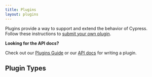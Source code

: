 ```yaml
---
title: Plugins
layout: plugins
---
```


Plugins provide a way to support and extend the behavior of Cypress. Follow these instructions to [submit your own plugin](https://github.com/cypress-io/cypress-documentation/blob/master/CONTRIBUTING.md#adding-plugins).

<Alert type="info">

<strong class="alert-header">Looking for the API docs?</strong>

Check out our [Plugins Guide](/guides/tooling/plugins-guide) or our [API docs](/api/plugins/writing-a-plugin) for writing a plugin.

</Alert>

## Plugin Types
